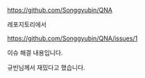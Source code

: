 https://github.com/Songgyubin/QNA

레포지토리에서 

https://github.com/Songgyubin/QNA/issues/1

이슈 해결 내용입니다.

규빈님께서 재밌다고 했습니다.
